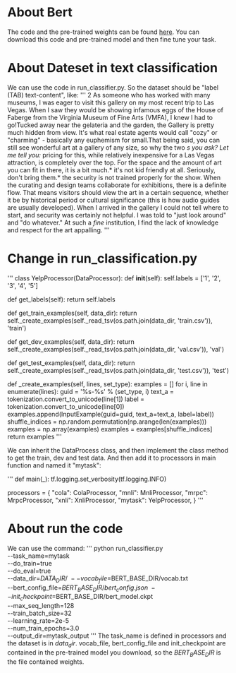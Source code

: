 # About Bert
The code and the pre-trained weights can be found [here](https://github.com/google-research/bert).
You can download this code and pre-trained model and then fine tune your task.

# About Dateset in text classification
We can use the code in run_classifier.py. So the dataset should be "label (TAB) text-content", like:
'''
2	As someone who has worked with many museums, I was eager to visit this gallery on my most recent trip to Las Vegas. When I saw they would be showing infamous eggs of the House of Faberge from the Virginia Museum of Fine Arts (VMFA), I knew I had to go!Tucked away near the gelateria and the garden, the Gallery is pretty much hidden from view. It's what real estate agents would call "cozy" or "charming" - basically any euphemism for small.That being said, you can still see wonderful art at a gallery of any size, so why the two *s you ask? Let me tell you:* pricing for this, while relatively inexpensive for a Las Vegas attraction, is completely over the top. For the space and the amount of art you can fit in there, it is a bit much.* it's not kid friendly at all. Seriously, don't bring them.* the security is not trained properly for the show. When the curating and design teams collaborate for exhibitions, there is a definite flow. That means visitors should view the art in a certain sequence, whether it be by historical period or cultural significance (this is how audio guides are usually developed). When I arrived in the gallery I could not tell where to start, and security was certainly not helpful. I was told to "just look around" and "do whatever." At such a *fine* institution, I find the lack of knowledge and respect for the art appalling.
'''

# Change in run_classification.py
'''
class YelpProcessor(DataProcessor):
  def __init__(self):
    self.labels = ['1', '2', '3', '4', '5']

  def get_labels(self):
    return self.labels

  def get_train_examples(self, data_dir):
    return self._create_examples(self._read_tsv(os.path.join(data_dir, 'train.csv')), 'train')

  def get_dev_examples(self, data_dir):
    return self._create_examples(self._read_tsv(os.path.join(data_dir, 'val.csv')), 'val')

  def get_test_examples(self, data_dir):
    return self._create_examples(self._read_tsv(os.path.join(data_dir, 'test.csv')), 'test')

  def _create_examples(self, lines, set_type):
    examples = []
    for i, line in enumerate(lines):
      guid = '%s-%s' % (set_type, i)
      text_a = tokenization.convert_to_unicode(line[1])
      label = tokenization.convert_to_unicode(line[0])
      examples.append(InputExample(guid=guid, text_a=text_a, label=label))
    shuffle_indices = np.random.permutation(np.arange(len(examples)))
    examples = np.array(examples)
    examples = examples[shuffle_indices]
    return examples
'''

We can inherit the DataProcess class, and then implement the class method to get the train, dev and test data. And then add it to processors in main function and named it "mytask":

'''
def main(_):
  tf.logging.set_verbosity(tf.logging.INFO)

  processors = {
      "cola": ColaProcessor,
      "mnli": MnliProcessor,
      "mrpc": MrpcProcessor,
      "xnli": XnliProcessor,
      "mytask": YelpProcessor,
  }
'''

# About run the code
We can use the command:
'''
python run_classifier.py \
 --task_name=mytask \
 --do_train=true \
 --do_eval=true \
 --data_dir=$DATA_DIR/ \
 --vocab_file=$BERT_BASE_DIR/vocab.txt \
 --bert_config_file=$BERT_BASE_DIR/bert_config.json \
 --init_checkpoint=$BERT_BASE_DIR/bert_model.ckpt \
 --max_seq_length=128 \
 --train_batch_size=32 \
 --learning_rate=2e-5 \
 --num_train_epochs=3.0 \
 --output_dir=mytask_output
'''
The task_name is defined in processors and the dataset is in $data_dir$. vocab_file, bert_config_file and init_checkpoint are contained in the pre-trained model you download, so the $BERT_BASE_DIR$ is the file contained weights.